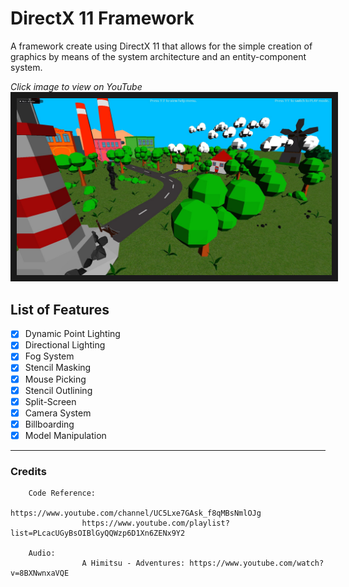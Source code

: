 # DirectX 11 Framework

A framework create using DirectX 11 that allows for the simple creation of graphics by means of the system architecture and an entity-component system.<br/>

<!-- *Created with reference to <a href="https://www.youtube.com/channel/UC5Lxe7GAsk_f8qMBsNmlOJg">Jpres</a>'s DirectX Programming Tutorials* -->
*Click image to view on YouTube*
<a href="https://youtu.be/_9_MtRrjU20" target="_blank">
        <img src="directx-framework.jpg" alt="DirectX Framework Thumbnail" border="10" />
</a>

## List of Features

- [x] Dynamic Point Lighting
- [x] Directional Lighting
- [x] Fog System
- [x] Stencil Masking
- [x] Mouse Picking
- [x] Stencil Outlining
- [x] Split-Screen
- [x] Camera System
- [x] Billboarding
- [x] Model Manipulation

---

### Credits
        
        Code Reference:
                    https://www.youtube.com/channel/UC5Lxe7GAsk_f8qMBsNmlOJg
                    https://www.youtube.com/playlist?list=PLcacUGyBsOIBlGyQQWzp6D1Xn6ZENx9Y2
                    
        Audio:
                    A Himitsu - Adventures: https://www.youtube.com/watch?v=8BXNwnxaVQE
